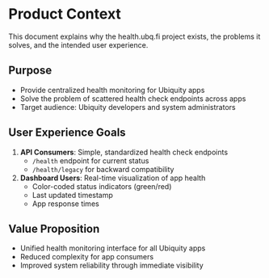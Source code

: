 # Product Context

This document explains why the health.ubq.fi project exists, the problems it solves, and the intended user experience.

## Purpose
- Provide centralized health monitoring for Ubiquity apps
- Solve the problem of scattered health check endpoints across apps
- Target audience: Ubiquity developers and system administrators

## User Experience Goals
1. **API Consumers**: Simple, standardized health check endpoints
   - `/health` endpoint for current status
   - `/health/legacy` for backward compatibility
2. **Dashboard Users**: Real-time visualization of app health
   - Color-coded status indicators (green/red)
   - Last updated timestamp
   - App response times

## Value Proposition
- Unified health monitoring interface for all Ubiquity apps
- Reduced complexity for app consumers
- Improved system reliability through immediate visibility